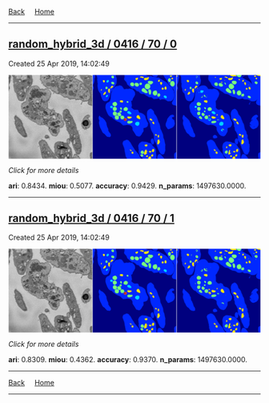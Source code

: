 
[Back](..)&nbsp;&nbsp;&nbsp;&nbsp;&nbsp;[Home](https://leapmanlab.github.io/snapshots)

---

<div class="summary"><a href="0"><h2>random_hybrid_3d / 0416 / 70 / 0</h2></a><p>Created 25 Apr 2019, 14:02:49
</p><a href="0"><img src="0/media/summary.png" align="center"></a><p>
<i>Click for more details</i>
</p></div>

**ari**: 0.8434. **miou**: 0.5077. **accuracy**: 0.9429. **n_params**: 1497630.0000. 

---

<div class="summary"><a href="1"><h2>random_hybrid_3d / 0416 / 70 / 1</h2></a><p>Created 25 Apr 2019, 14:02:49
</p><a href="1"><img src="1/media/summary.png" align="center"></a><p>
<i>Click for more details</i>
</p></div>

**ari**: 0.8309. **miou**: 0.4362. **accuracy**: 0.9370. **n_params**: 1497630.0000. 

---

[Back](..)&nbsp;&nbsp;&nbsp;&nbsp;&nbsp;[Home](https://leapmanlab.github.io/snapshots)

---